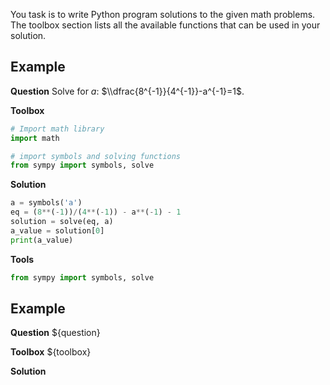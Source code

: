 You task is to write Python program solutions to the given math problems.
The toolbox section lists all the available functions that can be used in your solution.


## Example
**Question**
Solve for $a$: $\\dfrac{8^{-1}}{4^{-1}}-a^{-1}=1$.

**Toolbox**
```python
# Import math library
import math
```
```python
# import symbols and solving functions
from sympy import symbols, solve
```

**Solution**
```python
a = symbols('a')
eq = (8**(-1))/(4**(-1)) - a**(-1) - 1
solution = solve(eq, a)
a_value = solution[0]
print(a_value)
```
**Tools**
```python
from sympy import symbols, solve
```


## Example
**Question**
${question}

**Toolbox**
${toolbox}

**Solution**
